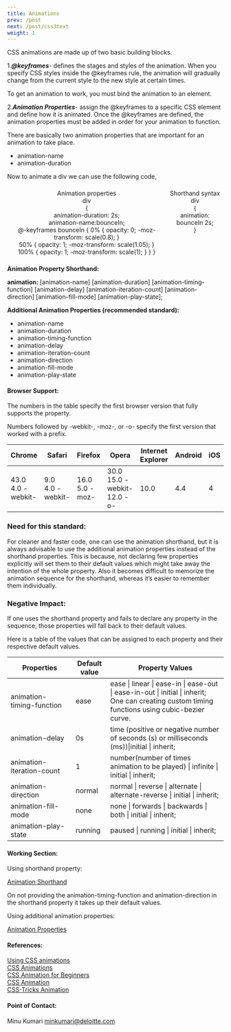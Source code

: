 ```yaml
---
title: Animations
prev: /post
next: /post/css3text
weight: 1
---
```



<p>CSS animations are made up of two basic building blocks.</p>

<p> 1.<strong><i>@keyframes</i></strong>- defines the stages and styles of the animation. When you specify CSS styles inside the @keyframes rule, the animation will gradually change from the current style to the new style at certain times.
</p><p>To get an animation to work, you must bind the animation to an element.</p>

<p>2.<strong><i>Animation Properties</i></strong>- assign the @keyframes to a specific CSS element and define how it is animated.
Once the @keyframes are defined, the animation properties must be added in order for your animation to function.<p>

<p>There are basically two animation properties that are important for an animation to take place.</p>
    <ul>
        <li>animation-name</li>
        <li>animation-duration</li>
    </ul>
<p>Now to animate a div we can use the following code,</p>

<div style="display: flex;">
<div style="text-align:center;padding: 5px;margin:3px;">
<figcaption>Animation properties</figcaption>
<div class="prop">
  div<br/>
    {<br/>
    animation-duration: 2s;<br/>
    animation-name:bounceIn;<br/>
    @-keyframes bounceIn {
      0% {
        opacity: 0;
        -moz-transform: scale(0.8);
        }<br/>
      50% {
      opacity: 1;
      -moz-transform: scale(1.05);
      }<br/>
      100% {
      opacity: 1;
      -moz-transform: scale(1);
      }
    }
  }
</div>

</div>
<div style="text-align:center;padding: 5px;margin:3px;">
<figcaption>Shorthand syntax</figcaption>
  <div class="prop">
  div<br/> {<br/>
    animation: bounceIn 2s;<br/>
  }
  </div>    

</div>
</div>

<p><strong>Animation Property Shorthand:</strong></p>
<p><strong>animation: </strong>[animation-name] [animation-duration] [animation-timing-function] [animation-delay] [animation-iteration-count]  [animation-direction] [animation-fill-mode] [animation-play-state];</p>

<p><strong>Additional Animation Properties (recommended standard):</strong></p>
<ul>
  <li>animation-name</li>
  <li>animation-duration</li>
  <li>animation-timing-function</li>
  <li>animation-delay</li>
  <li>animation-iteration-count</li>
  <li>animation-direction</li>
  <li>animation-fill-mode</li>
  <li>animation-play-state</li>
</ul>

<h4>Browser Support:</h4>
<p>The numbers in the table specify the first browser version that fully supports the property.</p>
<p>Numbers followed by -webkit-, -moz-, or -o- specify the first version that worked with a prefix.</p>
<table>
  <thead>
    <tr>
      <th>Chrome</th>
      <th>Safari</th>
      <th>Firefox</th>
      <th>Opera</th>
      <th>Internet Explorer</th>
      <th>Android</th>
      <th>iOS</th>
    </tr>
  </thead>
<tbody>
  <tr>
    <td>43.0<br/>4.0 -webkit-</td>
    <td>9.0<br/>4.0 -webkit-</td>
    <td>16.0<br/>5.0 -moz-</td>
    <td>30.0<br/>15.0 -webkit-<br/>12.0 -o-</td>
    <td>10.0</td>
    <td>4.4</td>
    <td>4</td>
  </tr>
</tbody>
</table>

<h3>Need for this standard:</h3>

<p>For cleaner and faster code, one can use the animation shorthand, but it is always advisable to use the additional animation properties instead of the shorthand properties. This is because, not declaring few properties explicitly will set them to their default values which might take away the intention of the whole property. Also it becomes difficult to memorize the animation sequence for the shorthand, whereas it’s easier to remember them individually.</p>

<h3>Negative Impact:</h3>
<p>If one uses the shorthand property and fails to declare any property in the sequence, those properties will fall back to their default values.</p>
<p>Here is a table of the values that can be assigned to each property and their respective default values.</p>
<table>
  <thead>
    <tr>
      <th>Properties</th>
      <th>Default value</th>
      <th>Property Values</th>
    </tr>
  </thead>
<tbody>
  <tr>
    <td style="width:30%;">animation-timing-function</td>
    <td>ease</td>
    <td>ease | linear | ease-in | ease-out | ease-in-out | initial | inherit;
     One can creating custom timing functions using cubic-bezier curve.</td>
  </tr>
  <tr>
    <td>animation-delay</td>
    <td>0s</td>
    <td>time (positive or negative number of seconds (s) or milliseconds (ms))|initial | inherit;</td>
  </tr>
  <tr>
    <td>animation-iteration-count</td>
    <td>1</td>
    <td>number(number of times animation to be played) | infinite | initial | inherit;</td>
  </tr>
  <tr>
    <td>animation-direction</td>
    <td>normal</td>
    <td>normal | reverse | alternate | alternate-reverse | initial | inherit;</td>
  </tr>
  <tr>
    <td>animation-fill-mode</td>
    <td>none</td>
    <td>none | forwards | backwards | both | initial | inherit;</td>
  </tr>
    <tr>
    <td>animation-play-state</td>
    <td>running</td>
    <td>paused | running | initial | inherit;</td>
  </tr>
</tbody>
</table>

<h4>Working Section:</h4>
<p>Using shorthand property:</p>

<a href="https://jsbin.com/mopaze/2">Animation Shorthand</a>
<p>On not providing the animation-timing-function and animation-direction in the shorthand property it takes up their default values.</p>

<p>Using additional animation properties:</p>
<a href= "https://jsbin.com/ceqitov/4">Animation Properties</a>

<h4>References:</h4>
<a href="https://developer.mozilla.org/en-US/docs/Web/CSS/CSS_Animations/Using_CSS_animations#Defining_the_animation_sequence_using_keyframes">Using CSS animations</a><br/>
<a href="https://www.w3.org/TR/css3-animations/#the-animation-shorthand-property-">CSS Animations</a><br/>
<a href="https://robots.thoughtbot.com/css-animation-for-beginners">CSS Animation for Beginners</a><br/>
<a href="http://caniuse.com/#feat=css-animation">CSS Animation</a><br/>
<a href="https://css-tricks.com/almanac/properties/a/animation/">CSS-Tricks Animation</a>

<h4>Point of Contact:</h4>

<p>Minu Kumari <a href="mailto:minkumari@deloitte.com">minkumari@deloitte.com</a></p>
